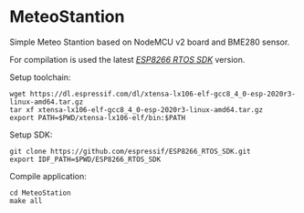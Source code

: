 # MeteoStantion

Simple Meteo Stantion based on NodeMCU v2 board and BME280 sensor.

For compilation is used the latest *[ESP8266 RTOS SDK](https://github.com/espressif/ESP8266_RTOS_SDK)* version.

Setup toolchain:

```
wget https://dl.espressif.com/dl/xtensa-lx106-elf-gcc8_4_0-esp-2020r3-linux-amd64.tar.gz
tar xf xtensa-lx106-elf-gcc8_4_0-esp-2020r3-linux-amd64.tar.gz
export PATH=$PWD/xtensa-lx106-elf/bin:$PATH
```

Setup SDK:

```
git clone https://github.com/espressif/ESP8266_RTOS_SDK.git
export IDF_PATH=$PWD/ESP8266_RTOS_SDK
```

Compile application:

```
cd MeteoStation
make all
```



